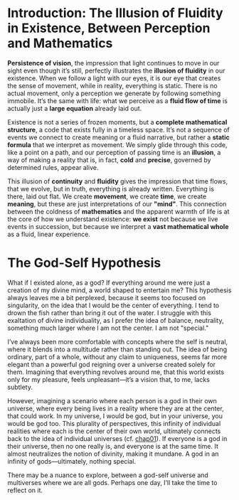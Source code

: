 # Introduction: The Illusion of Fluidity in Existence, Between Perception and Mathematics

**Persistence of vision**, the impression that light continues to move in our sight even though it’s still, perfectly illustrates the **illusion of fluidity** in our existence. When we follow a light with our eyes, it is our eye that creates the sense of movement, while in reality, everything is static. There is no actual movement, only a perception we generate by following something immobile. It’s the same with life: what we perceive as a **fluid flow of time** is actually just a **large equation** already laid out.

Existence is not a series of frozen moments, but a **complete mathematical structure**, a code that exists fully in a timeless space. It’s not a sequence of events we connect to create meaning or a fluid narrative, but rather a **static formula** that we interpret as movement. We simply glide through this code, like a point on a path, and our perception of passing time is an **illusion**, a way of making a reality that is, in fact, **cold** and **precise**, governed by determined rules, appear alive.

This illusion of **continuity** and **fluidity** gives the impression that time flows, that we evolve, but in truth, everything is already written. Everything is there, laid out flat. We create **movement**, we create **time**, we create **meaning**, but these are just interpretations of our **"mind"**. This connection between the coldness of **mathematics** and the apparent warmth of life is at the core of how we understand existence: **we exist** not because we live events in succession, but because we interpret a **vast mathematical whole** as a fluid, linear experience.

# The God-Self Hypothesis

What if I existed alone, as a god? If everything around me were just a creation of my divine mind, a world shaped to entertain me? This hypothesis always leaves me a bit perplexed, because it seems too focused on singularity, on the idea that I would be the center of everything. I tend to drown the fish rather than bring it out of the water. I struggle with this exaltation of divine individuality, as I prefer the idea of balance, neutrality, something much larger where I am not the center. I am not "special."

I’ve always been more comfortable with concepts where the self is neutral, where it blends into a multitude rather than standing out. The idea of being ordinary, part of a whole, without any claim to uniqueness, seems far more elegant than a powerful god reigning over a universe created solely for them. Imagining that everything revolves around me, that this world exists only for my pleasure, feels unpleasant—it’s a vision that, to me, lacks subtlety.

However, imagining a scenario where each person is a god in their own universe, where every being lives in a reality where they are at the center, that could work. In my universe, I would be god, but in your universe, you would be god too. This plurality of perspectives, this infinity of individual realities where each is the center of their own world, ultimately connects back to the idea of individual universes (cf. [chap01](chap01_univers_individuels_EN.md)). If everyone is a god in their universe, then no one really is, and everyone is at the same time. It almost neutralizes the notion of divinity, making it mundane. A god in an infinity of gods—ultimately, nothing special.

There may be a nuance to explore, between a god-self universe and multiverses where we are all gods. Perhaps one day, I’ll take the time to reflect on it.
